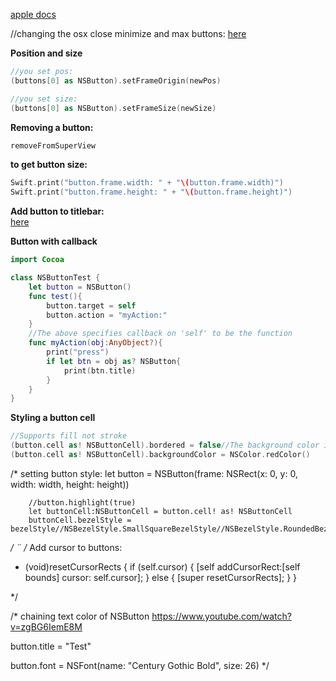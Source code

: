 [apple docs](https://developer.apple.com/library/mac/documentation/Cocoa/Conceptual/Button/Button.html#//apple_ref/doc/uid/10000019i) 

//changing the osx close minimize and max buttons: [here](http://fredandrandall.com/blog/2011/09/22/how-to-make-your-app-window-look-like-the-mac-app-store-twitter-and-chrome/) 

**Position and size**

```swift
//you set pos:
(buttons[0] as NSButton).setFrameOrigin(newPos)

//you set size: 
(buttons[0] as NSButton).setFrameSize(newSize)
```





**Removing a button:**
```swift
removeFromSuperView
```

**to get button size:**

```swift
Swift.print("button.frame.width: " + "\(button.frame.width)")
Swift.print("button.frame.height: " + "\(button.frame.height)")
```

**Add button to titlebar:**  
[here](http://fredandrandall.com/blog/2011/09/14/adding-a-button-or-view-to-the-nswindow-title-bar/) 


**Button with callback**
```swift
import Cocoa

class NSButtonTest {
    let button = NSButton()
    func test(){
        button.target = self
        button.action = "myAction:"
    }
    //The above specifies callback on 'self' to be the function
    func myAction(obj:AnyObject?){
        print("press")
        if let btn = obj as? NSButton{
            print(btn.title)
        }
    }
}
```

**Styling a button cell**
```swift
//Supports fill not stroke
(button.cell as! NSButtonCell).bordered = false//The background color is used only when drawing borderless buttons.
(button.cell as! NSButtonCell).backgroundColor = NSColor.redColor()

```


/*
setting button style:
let button = NSButton(frame: NSRect(x: 0, y: 0, width: width, height: height))
        
        //button.highlight(true)
        let buttonCell:NSButtonCell = button.cell! as! NSButtonCell
        buttonCell.bezelStyle = bezelStyle//NSBezelStyle.SmallSquareBezelStyle//NSBezelStyle.RoundedBezelStyle
        



*/
¨
/*
Add cursor to buttons:

- (void)resetCursorRects
{
    if (self.cursor) {
        [self addCursorRect:[self bounds] cursor: self.cursor];
    } else {
        [super resetCursorRects];
    }
}

*/


/*
chaining text color of NSButton
https://www.youtube.com/watch?v=zgBG6IemE8M

button.title = "Test"

button.font = NSFont(name: "Century Gothic Bold", size: 26)
*/

